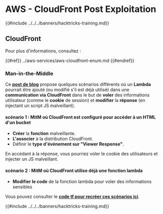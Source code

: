 # AWS - CloudFront Post Exploitation

{{#include ../../../banners/hacktricks-training.md}}

## CloudFront

Pour plus d'informations, consultez :

{{#ref}}
../aws-services/aws-cloudfront-enum.md
{{#endref}}

### Man-in-the-Middle

Ce [**post de blog**](https://medium.com/@adan.alvarez/how-attackers-can-misuse-aws-cloudfront-access-to-make-it-rain-cookies-acf9ce87541c) propose quelques scénarios différents où un **Lambda** pourrait être ajouté (ou modifié s'il est déjà utilisé) dans une **communication via CloudFront** dans le but de **voler** des informations utilisateur (comme le **cookie** de session) et **modifier** la **réponse** (en injectant un script JS malveillant).

#### scénario 1 : MitM où CloudFront est configuré pour accéder à un HTML d'un bucket

- **Créer** la **fonction** malveillante.
- **L'associer** à la distribution CloudFront.
- Définir le **type d'événement sur "Viewer Response"**.

En accédant à la réponse, vous pourriez voler le cookie des utilisateurs et injecter un JS malveillant.

#### scénario 2 : MitM où CloudFront utilise déjà une fonction lambda

- **Modifier le code** de la fonction lambda pour voler des informations sensibles

Vous pouvez consulter le [**code tf pour recréer ces scénarios ici**](https://github.com/adanalvarez/AWS-Attack-Scenarios/tree/main).

{{#include ../../../banners/hacktricks-training.md}}
